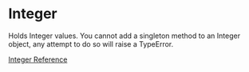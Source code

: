 # Integer

Holds Integer values.  You cannot add a singleton method to an Integer object,
any attempt to do so will raise a TypeError.

[Integer Reference](http://ruby-doc.org/core-2.5.0/Integer.html)